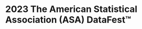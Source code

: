 2023 The American Statistical Association (ASA) DataFest™
=========================================================
